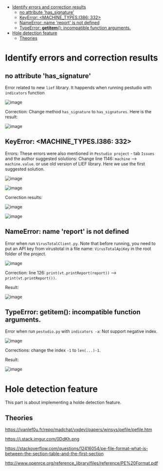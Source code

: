 - [Identify errors and correction results](#identify-errors-and-correction-results)
  - [no attribute 'has\_signature'](#no-attribute-has_signature)
  - [KeyError: \<MACHINE\_TYPES.I386: 332\>](#keyerror-machine_typesi386-332)
  - [NameError: name 'report' is not defined](#nameerror-name-report-is-not-defined)
  - [TypeError: __getitem__(): incompatible function arguments.](#typeerror-getitem-incompatible-function-arguments)
- [Hole detection feature](#hole-detection-feature)
  - [Theories](#theories)


# Identify errors and correction results

## no attribute 'has_signature'

 Error related to new `lief` library. It happends when running pestudio with `indicators` function

 ![image](images/README/screenshot_23-06-2023_19h50m32.png)

  Correction: Change method `has_signature` to `has_signatures`. Here is the result:

 ![image](images/README/screenshot_23-06-2023_20h11m19.png)

## KeyError: <MACHINE_TYPES.I386: 332>

Errors: These errors were also mentioned in `Pestudio project` - tab `Issues` and the author suggested solutions: Change line 1146: `machine` --> `machine.value`. or use old version of LIEF library. Here we use the first suggested solution.

![image](images/README/screenshot_23-06-2023_19h29m13.png)

![image](images/README/screenshot_23-06-2023_18h40m12.png)

Correction results:

![image](images/readme/screenshot_01-07-2023_11h53m05.png)

![image](images/readme/screenshot_01-07-2023_12h11m36.png)

## NameError: name 'report' is not defined

Error when run `VirusTotalClient.py`. Note that before running, you need to put an API key from virustotal in a file name: `VirusTotalApiKey` in the root folder of the project.

![image](images/README/screenshot_23-06-2023_18h42m43.png)

Correction: line 126: `print(vt.printReport(report))` --> `print(vt.printReport())`.

Result:

![image](images/readme/screenshot_01-07-2023_13h53m36.png)

## TypeError: __getitem__(): incompatible function arguments.

Error when run `pestudio.py` with `indicators -a`: Not support negative index.

![image](images/readme/screenshot_01-07-2023_14h08m10.png)

Corrections: change the index `-1` to `len(...)-1`.

Result:

![image](images/readme/screenshot_01-07-2023_14h30m43.png)

# Hole detection feature

This part is about implementing a holde detection feature.

## Theories

<https://ivanlef0u.fr/repo/madchat/vxdevl/papers/winsys/pefile/pefile.htm>

<https://i.stack.imgur.com/0DdKh.png>

<https://stackoverflow.com/questions/12416054/pe-file-format-what-is-between-the-section-table-and-the-first-section>

<http://www.openrce.org/reference_library/files/reference/PE%20Format.pdf>